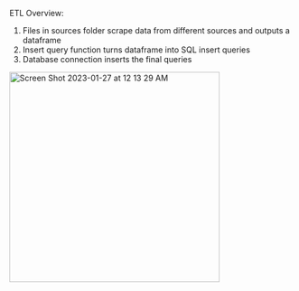ETL Overview:

1. Files in sources folder scrape data from different sources and outputs a dataframe
2. Insert query function turns dataframe into SQL insert queries
3. Database connection inserts the final queries 

<img width="372" alt="Screen Shot 2023-01-27 at 12 13 29 AM" src="https://user-images.githubusercontent.com/100179105/215014391-1b6f34b7-e392-48c9-9900-a0b5c4b59a3b.png">
